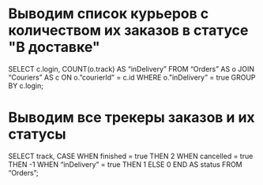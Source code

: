 # Выводим список курьеров с количеством их заказов в статусе "В доставке"
SELECT c.login,
	     COUNT(o.track) AS “inDelivery”
FROM “Orders” AS o
JOIN “Couriers” AS c ON o.”courierId” = c.id
WHERE o.”inDelivery” = true
GROUP BY c.login;

# Выводим все трекеры заказов и их статусы
SELECT track,
	     CASE
		    WHEN finished = true THEN 2
		    WHEN cancelled = true THEN -1
		    WHEN “inDelivery” = true THEN 1
		    ELSE 0
	     END AS status
FROM “Orders”;
